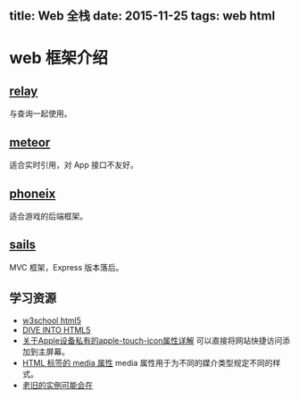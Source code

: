 title: Web 全栈
date: 2015-11-25
tags: web html
---
# web 框架介绍
## [relay](https://github.com/facebook/relay)

与查询一起使用。
## [meteor](https://github.com/meteor/meteor/)

适合实时引用，对 App 接口不友好。
## [phoneix](http://www.phoenixframework.org/)

适合游戏的后端框架。
## [sails](http://sailsjs.org/)

MVC 框架，Express 版本落后。

## 学习资源
* [w3school html5](http://www.w3school.com.cn/html5/index.asp)
* [DIVE INTO HTML5](http://diveintohtml5.info/)
* [关于Apple设备私有的apple-touch-icon属性详解](http://blog.csdn.net/freshlover/article/details/9310437) 可以直接将网站快捷访问添加到主屏幕。
* [HTML <link> 标签的 media 属性](http://www.jb51.net/w3school/tags/att_link_media.htm) media 属性用于为不同的媒介类型规定不同的样式。
* [老旧的实例可能会在 <script> 标签中使用 type="text/javascript"。现在已经不必这样做了。JavaScript 是所有现代浏览器以及 HTML5 中的默认脚本语言](http://www.w3school.com.cn/js/js_howto.asp)
* [前端模块管理器简介](http://www.ruanyifeng.com/blog/2014/09/package-management.html) Webpack 更好

